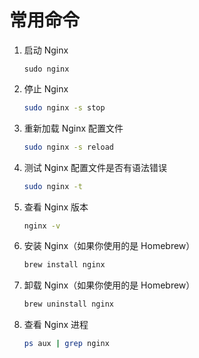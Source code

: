 # 常用命令

1. 启动 Nginx

   ```shell
   sudo nginx
   ```

2. 停止 Nginx

   ```sh
   sudo nginx -s stop
   ```

3. 重新加载 Nginx 配置文件

   ```sh
   sudo nginx -s reload
   ```

4. 测试 Nginx 配置文件是否有语法错误

   ```sh
   sudo nginx -t
   ```

5. 查看 Nginx 版本

   ```sh
   nginx -v
   ```

6. 安装 Nginx（如果你使用的是 Homebrew）

   ```sh
   brew install nginx
   ```

7. 卸载 Nginx（如果你使用的是 Homebrew）

   ```sh
   brew uninstall nginx
   ```

8. 查看 Nginx 进程

   ```sh
   ps aux | grep nginx
   ```
